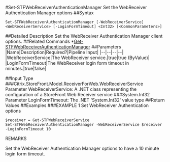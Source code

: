 #Set-STFWebReceiverAuthenticationManager
Set the WebReceiver Authentication Manager options
##Syntax
```Set-STFWebReceiverAuthenticationManager [-WebReceiverService] <WebReceiverService> [-LoginFormTimeout] <Int32> [<CommonParameters>]
```
##Detailed Description
Set the WebReceiver Authentication Manager client options.
##Related Commands
*[Get-STFWebReceiverAuthenticationManager](Get-STFWebReceiverAuthenticationManager)
##Parameters
|Name|Description|Required?|Pipeline Input||--|--|--|--||WebReceiverService|The WebReceiver service.|true|true (ByValue)||LoginFormTimeout|The WebReceiver login form timeout in minutes.|true|false|##Input Type
###Citrix.StoreFront.Model.ReceiverForWeb.WebReceiverService
Parameter WebReceiverService: A .NET class representing the configuration of a StoreFront Web Receiver service
###System.Int32
Parameter LoginFormTimeout: The .NET 'System.Int32' value type
##Return Values
##Examples
###EXAMPLE 1 Set WebReceiver Authentication options
```$receiver = Get-STFWebReceiverService
Set-STFWebReceiverAuthenticationManager -WebReceiverService $receiver -LoginFormTimeout 10
```
REMARKS

Set the WebReceiver Authentication Manager options to have a 10 minute login form timeout.
